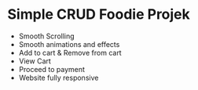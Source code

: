 # Simple CRUD Foodie Projek

- Smooth Scrolling
- Smooth animations and effects
- Add to cart & Remove from cart
- View Cart
- Proceed to payment
- Website fully responsive